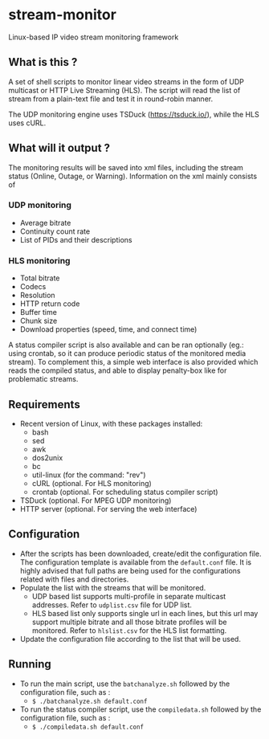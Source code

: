 # stream-monitor
Linux-based IP video stream monitoring framework

## What is this ?
A set of shell scripts to monitor linear video streams in the form of UDP multicast or HTTP Live Streaming (HLS). The script will read the list of stream from a plain-text file and test it in round-robin manner. 

The UDP monitoring engine uses TSDuck (https://tsduck.io/), while the HLS uses cURL.

## What will it output ?
The monitoring results will be saved into xml files, including the stream status (Online, Outage, or Warning). Information on the xml mainly consists of
### UDP monitoring
- Average bitrate
- Continuity count rate
- List of PIDs and their descriptions
### HLS monitoring
- Total bitrate
- Codecs
- Resolution
- HTTP return code
- Buffer time
- Chunk size
- Download properties (speed, time, and connect time)

A status compiler script is also available and can be ran optionally (eg.: using crontab, so it can produce periodic status of the monitored media stream). To complement this, a simple web interface is also provided which reads the compiled status, and able to display penalty-box like for problematic streams.

## Requirements
- Recent version of Linux, with these packages installed:
  - bash
  - sed
  - awk
  - dos2unix
  - bc
  - util-linux (for the command: "rev")
  - cURL (optional. For HLS monitoring)
  - crontab (optional. For scheduling status compiler script)
- TSDuck (optional. For MPEG UDP monitoring)
- HTTP server (optional. For serving the web interface)

## Configuration
- After the scripts has been downloaded, create/edit the configuration file. The configuration template is available from the `default.conf` file. It is highly advised that full paths are being used for the configurations related with files and directories.
- Populate the list with the streams that will be monitored. 
  - UDP based list supports multi-profile in separate multicast addresses. Refer to `udplist.csv` file for UDP list. 
  - HLS based list only supports single url in each lines, but this url may support multiple bitrate and all those bitrate profiles will be monitored. Refer to `hlslist.csv` for the HLS list formatting.
- Update the configuration file according to the list that will be used.
  
## Running
- To run the main script, use the `batchanalyze.sh` followed by the configuration file, such as :
  - `$ ./batchanalyze.sh default.conf`
- To run the status compiler script, use the `compiledata.sh` followed by the configuration file, such as :
  - `$ ./compiledata.sh default.conf`
